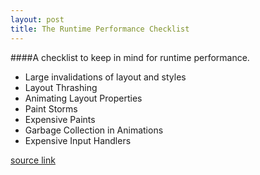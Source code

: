 ```yaml
---
layout: post
title: The Runtime Performance Checklist
---
```


####A checklist to keep in mind for runtime performance.

- Large invalidations of layout and styles
- Layout Thrashing
- Animating Layout Properties
- Paint Storms
- Expensive Paints
- Garbage Collection in Animations
- Expensive Input Handlers

[source link][1]

[1]: http://calendar.perfplanet.com/2013/the-runtime-performance-checklist/ "source"